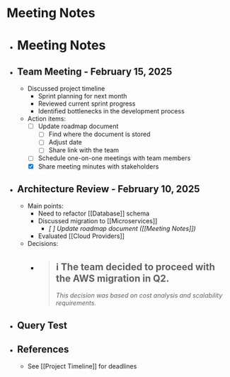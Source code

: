 # Meeting Notes

- # Meeting Notes
- ## Team Meeting - February 15, 2025
  - Discussed project timeline
    - Sprint planning for next month
    - Reviewed current sprint progress
    - Identified bottlenecks in the development process
  - Action items:
    - [ ] Update roadmap document
      - [ ] Find where the document is stored
      - [ ] Adjust date
      - [ ] Share link with the team
    - [ ] Schedule one-on-one meetings with team members
    - [x] Share meeting minutes with stakeholders
- ## Architecture Review - February 10, 2025
  - Main points:
    - Need to refactor [[Database]] schema
    - Discussed migration to [[Microservices]]
      - _[ ] Update roadmap document ([[Meeting Notes]])_
    - Evaluated [[Cloud Providers]]
  - Decisions:
    - > ## ℹ️ The team decided to proceed with the AWS migration in Q2.
      > _This decision was based on cost analysis and scalability requirements._
- ## Query Test
- ## References
  - See [[Project Timeline]] for deadlines